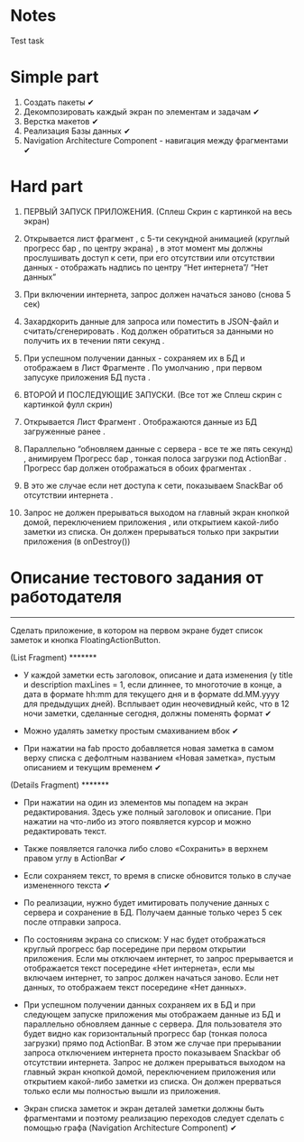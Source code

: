 # Notes
Test task

# Simple part

1. Создать пакеты ✔
2. Декомпозировать каждый экран по элементам и задачам ✔
3. Верстка макетов ✔
4. Реализация Базы данных ✔ 
5. Navigation Architecture Component - навигация между фрагментами ✔



# Hard part

1. ПЕРВЫЙ ЗАПУСК ПРИЛОЖЕНИЯ. (Сплеш Скрин с картинкой на весь экран)

2. Открывается лист фрагмент , с 5-ти секундной анимацией (круглый прогресс бар , по центру экрана) , в этот момент мы должны прослушивать доступ к сети,
при его отсутствии или отсутствии данных - отображать надпись по центру “Нет интернета”/ “Нет данных”

3. При включении интернета, запрос должен начаться заново (снова 5 сек)

4. Захардкорить данные для запроса или поместить в JSON-файл и считать/сгенерировать . Код должен обратиться за данными но получить их в течении пяти секунд . 

5. При успешном получении данных - сохраняем их в БД и отображаем в Лист Фрагменте . По умолчанию , при первом запусуке приложения БД пуста .


6. ВТОРОЙ И ПОСЛЕДУЮЩИЕ ЗАПУСКИ. (Все тот же Сплеш скрин с картинкой фулл скрин)

7. Открывается Лист Фрагмент . Отображаются данные из БД загруженные ранее .

8. Параллельно “обновляем данные с сервера - все те же пять секунд) , анимируем Прогресс бар , тонкая полоса загрузки под ActionBar . Прогресс бар должен отображаться в обоих фрагментах .

9. В это же случае если нет доступа к сети, показываем SnackBar об отсутствии интернета .

10. Запрос не должен прерываться выходом на главный экран кнопкой домой, переключением приложения , или открытием какой-либо заметки из списка.
Он должен прерываться только при закрытии приложения (в onDestroy())




 # Описание тестового задания от работодателя 
**************************************************************************************************
Сделать приложение, в котором на первом экране будет список заметок и кнопка FloatingActionButton. 

(List Fragment) *******

- У каждой заметки есть заголовок, описание и дата изменения (у title и description maxLines = 1, если длиннее, то многоточие в конце, а дата в формате hh:mm для текущего дня и в формате dd.MM.yyyy для предыдущих дней). Всплывает один неочевидный кейс, что в 12 ночи заметки, сделанные сегодня, должны поменять формат ✔

- Можно удалять заметку простым смахиванием вбок ✔

- При нажатии на fab просто добавляется новая заметка в самом верху списка с дефолтным названием «Новая заметка», пустым описанием и текущим временем ✔


(Details Fragment) *******

- При нажатии на один из элементов мы попадем на экран редактирования. Здесь уже полный заголовок и описание. При нажатии на что-либо из этого появляется курсор и можно редактировать текст.
- Также появляется галочка либо слово «Сохранить» в верхнем правом углу в ActionBar ✔ 
- Если сохраняем текст, то время в списке обновится только в случае измененного текста ✔ 

- По реализации, нужно будет имитировать получение данных с сервера и сохранение в БД. Получаем данные только через 5 сек после отправки запроса.

- По состояниям экрана со списком:
У нас будет отображаться круглый прогресс бар посередине при первом открытии приложения. Если мы отключаем интернет, то запрос прерывается и отображается текст посередине «Нет интернета», если мы включаем интернет, то запрос должен начаться заново. Если нет данных, то отображаем текст посередине «Нет данных». 


- При успешном получении данных сохраняем их в БД и при следующем запуске приложения мы отображаем данные из БД и параллельно обновляем данные с сервера. Для пользователя это будет видно как горизонтальный прогресс бар (тонкая полоса загрузки) прямо под ActionBar. В этом же случае при прерывании запроса отключением интернета просто показываем Snackbar об отсутствии интернета. Запрос не должен прерываться выходом на главный экран кнопкой домой, переключением приложения или открытием какой-либо заметки из списка. Он должен прерваться только если мы полностью вышли из приложения.

- Экран списка заметок и экран деталей заметки должны быть фрагментами и поэтому реализацию переходов следует сделать с помощью графа (Navigation Architecture Component) ✔

